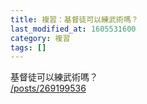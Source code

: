 ```yaml
---
title: 複習：基督徒可以練武術嗎？
last_modified_at: 1605531600
category: 複習
tags: []
---
```


<p>基督徒可以練武術嗎？<br>
<a href="/posts/269199536" target="_blank">/posts/269199536</a></p>

<p>&nbsp;</p>

<p>&nbsp;</p>

